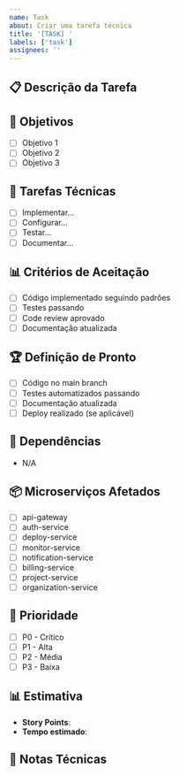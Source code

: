 ```yaml
---
name: Task
about: Criar uma tarefa técnica
title: '[TASK] '
labels: ['task']
assignees: ''
---
```


## 📋 Descrição da Tarefa

<!-- Descreva claramente o que precisa ser feito -->

## 🎯 Objetivos

- [ ] Objetivo 1
- [ ] Objetivo 2
- [ ] Objetivo 3

## 🔧 Tarefas Técnicas

- [ ] Implementar...
- [ ] Configurar...
- [ ] Testar...
- [ ] Documentar...

## 📊 Critérios de Aceitação

- [ ] Código implementado seguindo padrões
- [ ] Testes passando
- [ ] Code review aprovado
- [ ] Documentação atualizada

## 🏆 Definição de Pronto

- [ ] Código no main branch
- [ ] Testes automatizados passando
- [ ] Documentação atualizada
- [ ] Deploy realizado (se aplicável)

## 🔗 Dependências

<!-- Liste outras issues das quais esta depende -->

- N/A

## 📦 Microserviços Afetados

- [ ] api-gateway
- [ ] auth-service
- [ ] deploy-service
- [ ] monitor-service
- [ ] notification-service
- [ ] billing-service
- [ ] project-service
- [ ] organization-service

## 🎯 Prioridade

- [ ] P0 - Crítico
- [ ] P1 - Alta
- [ ] P2 - Média
- [ ] P3 - Baixa

## 📊 Estimativa

- **Story Points**:
- **Tempo estimado**:

## 📝 Notas Técnicas

<!-- Adicione detalhes técnicos, links para documentação, etc. -->
